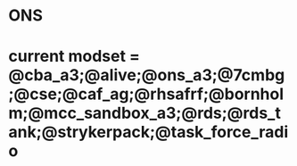 ONS
====
current modset = @cba_a3;@alive;@ons_a3;@7cmbg;@cse;@caf_ag;@rhsafrf;@bornholm;@mcc_sandbox_a3;@rds;@rds_tank;@strykerpack;@task_force_radio
====
